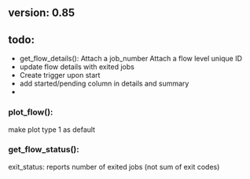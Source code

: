 ## version: 0.85
## todo:
  - get\_flow_details():
    Attach a job_number
  Attach a flow level unique ID
  - update flow details with exited jobs
  - Create trigger upon start
  - add started/pending column in details and summary
  - 
  

### plot_flow(): 
  make plot type 1 as default
### get_flow_status(): 
  exit_status: reports number of exited jobs (not sum of exit codes)